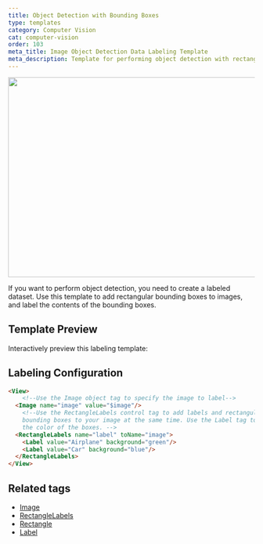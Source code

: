 ```yaml
---
title: Object Detection with Bounding Boxes
type: templates
category: Computer Vision
cat: computer-vision
order: 103
meta_title: Image Object Detection Data Labeling Template
meta_description: Template for performing object detection with rectangular bounding boxes with Label Studio for your machine learning and data science projects.
---
```


<img src="/images/templates/object-detection-with-bounding-boxes.png" alt="" class="gif-border" width="552px" height="408px" />

If you want to perform object detection, you need to create a labeled dataset. Use this template to add rectangular bounding boxes to images, and label the contents of the bounding boxes.

## Template Preview

Interactively preview this labeling template:

<div id="main-preview"></div>

## Labeling Configuration

```html
<View>
    <!--Use the Image object tag to specify the image to label-->
  <Image name="image" value="$image"/>
    <!--Use the RectangleLabels control tag to add labels and rectangular
    bounding boxes to your image at the same time. Use the Label tag to control
    the color of the boxes. -->
  <RectangleLabels name="label" toName="image">
    <Label value="Airplane" background="green"/>
    <Label value="Car" background="blue"/>
  </RectangleLabels>
</View>
```

## Related tags

- [Image](/tags/image.html)
- [RectangleLabels](/tags/rectanglelabels.html)
- [Rectangle](/tags/rectangle.html)
- [Label](/tags/label.html)